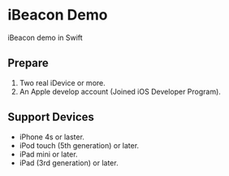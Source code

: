 # iBeacon Demo

iBeacon demo in Swift

## Prepare
1. Two real iDevice or more.
2. An Apple develop account (Joined iOS Developer Program).

## Support Devices
* iPhone 4s or laster.
* iPod touch (5th generation) or later.
* iPad mini or later.
* iPad (3rd generation) or later.